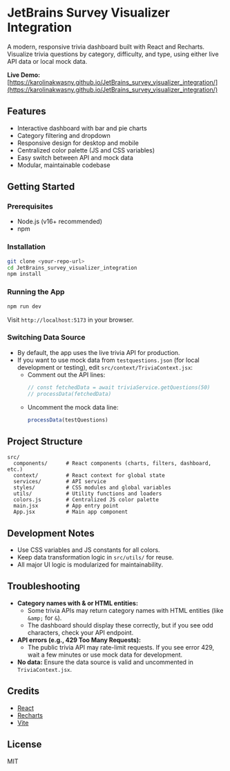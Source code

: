 # JetBrains Survey Visualizer Integration

A modern, responsive trivia dashboard built with React and Recharts. Visualize trivia questions by category, difficulty, and type, using either live API data or local mock data.

**Live Demo:**
[https://karolinakwasny.github.io/JetBrains_survey_visualizer_integration/](https://karolinakwasny.github.io/JetBrains_survey_visualizer_integration/)

## Features

- Interactive dashboard with bar and pie charts
- Category filtering and dropdown
- Responsive design for desktop and mobile
- Centralized color palette (JS and CSS variables)
- Easy switch between API and mock data
- Modular, maintainable codebase

## Getting Started

### Prerequisites

- Node.js (v16+ recommended)
- npm

### Installation

```bash
git clone <your-repo-url>
cd JetBrains_survey_visualizer_integration
npm install
```

### Running the App

```bash
npm run dev
```

Visit `http://localhost:5173` in your browser.

### Switching Data Source

- By default, the app uses the live trivia API for production.
- If you want to use mock data from `testquestions.json` (for local development or testing), edit `src/context/TriviaContext.jsx`:
  - Comment out the API lines:
    ```js
    // const fetchedData = await triviaService.getQuestions(50)
    // processData(fetchedData)
    ```
  - Uncomment the mock data line:
    ```js
    processData(testQuestions)
    ```

## Project Structure

```
src/
  components/      # React components (charts, filters, dashboard, etc.)
  context/         # React context for global state
  services/        # API service
  styles/          # CSS modules and global variables
  utils/           # Utility functions and loaders
  colors.js        # Centralized JS color palette
  main.jsx         # App entry point
  App.jsx          # Main app component
```

## Development Notes

- Use CSS variables and JS constants for all colors.
- Keep data transformation logic in `src/utils/` for reuse.
- All major UI logic is modularized for maintainability.

## Troubleshooting

- **Category names with & or HTML entities:**
  - Some trivia APIs may return category names with HTML entities (like `&amp;` for `&`).
  - The dashboard should display these correctly, but if you see odd characters, check your API endpoint.
- **API errors (e.g., 429 Too Many Requests):**
  - The public trivia API may rate-limit requests. If you see error 429, wait a few minutes or use mock data for development.
- **No data:** Ensure the data source is valid and uncommented in `TriviaContext.jsx`.

## Credits

- [React](https://react.dev/)
- [Recharts](https://recharts.org/)
- [Vite](https://vitejs.dev/)

## License

MIT
